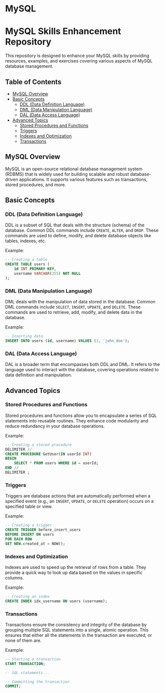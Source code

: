 # MySQL

# MySQL Skills Enhancement Repository

This repository is designed to enhance your MySQL skills by providing resources, examples, and exercises covering various aspects of MySQL database management.

## Table of Contents

- [MySQL Overview](#mysql-overview)
- [Basic Concepts](#basic-concepts)
  - [DDL (Data Definition Language)](#ddl-data-definition-language)
  - [DML (Data Manipulation Language)](#dml-data-manipulation-language)
  - [DAL (Data Access Language)](#dal-data-access-language)
- [Advanced Topics](#advanced-topics)
  - [Stored Procedures and Functions](#stored-procedures-and-functions)
  - [Triggers](#triggers)
  - [Indexes and Optimization](#indexes-and-optimization)
  - [Transactions](#transactions)

## MySQL Overview

MySQL is an open-source relational database management system (RDBMS) that is widely used for building scalable and robust database-driven applications. It supports various features such as transactions, stored procedures, and more.

## Basic Concepts

### DDL (Data Definition Language)

DDL is a subset of SQL that deals with the structure (schema) of the database. Common DDL commands include `CREATE`, `ALTER`, and `DROP`. These commands are used to define, modify, and delete database objects like tables, indexes, etc.

Example:
```sql
-- Creating a table
CREATE TABLE users (
    id INT PRIMARY KEY,
    username VARCHAR(255) NOT NULL
);
```

### DML (Data Manipulation Language)

DML deals with the manipulation of data stored in the database. Common DML commands include `SELECT`, `INSERT`, `UPDATE`, and `DELETE`. These commands are used to retrieve, add, modify, and delete data in the database.

Example:
```sql
-- Inserting data
INSERT INTO users (id, username) VALUES (1, 'john_doe');
```

### DAL (Data Access Language)

DAL is a broader term that encompasses both DDL and DML. It refers to the language used to interact with the database, covering operations related to data definition and manipulation.

## Advanced Topics

### Stored Procedures and Functions

Stored procedures and functions allow you to encapsulate a series of SQL statements into reusable routines. They enhance code modularity and reduce redundancy in your database operations.

Example:
```sql
-- Creating a stored procedure
DELIMITER //
CREATE PROCEDURE GetUser(IN userId INT)
BEGIN
    SELECT * FROM users WHERE id = userId;
END //
DELIMITER ;
```

### Triggers

Triggers are database actions that are automatically performed when a specified event (e.g., an `INSERT`, `UPDATE`, or `DELETE` operation) occurs on a specified table or view.

Example:
```sql
-- Creating a trigger
CREATE TRIGGER before_insert_users
BEFORE INSERT ON users
FOR EACH ROW
SET NEW.created_at = NOW();
```

### Indexes and Optimization

Indexes are used to speed up the retrieval of rows from a table. They provide a quick way to look up data based on the values in specific columns.

Example:
```sql
-- Creating an index
CREATE INDEX idx_username ON users (username);
```

### Transactions

Transactions ensure the consistency and integrity of the database by grouping multiple SQL statements into a single, atomic operation. This ensures that either all the statements in the transaction are executed, or none of them are.

Example:
```sql
-- Starting a transaction
START TRANSACTION;

-- SQL statements...

-- Committing the transaction
COMMIT;
```
